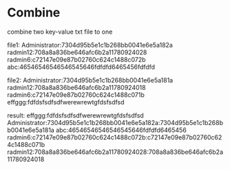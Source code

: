 
# Combine
combine two key-value txt file to one 


file1:
Administrator:7304d95b5e1c1b268bb0041e6e5a182a
radmin12:708a8a836be646afc6b2a11780924028
radmin6:c72147e09e87b02760c624c1488c072b
abc:46546546546546545646fdfdfd6465456fdfdfd

file2:
Administrator:7304d95b5e1c1b268bb0041e6e5a181a
radmin12:708a8a836be646afc6b2a11780924018
radmin6:c72147e09e87b02760c624c1488c071b
effggg:fdfdsfsdfsdfwerewrewtgfdsfsdfsd

result:
effggg:fdfdsfsdfsdfwerewrewtgfdsfsdfsd
Administrator:7304d95b5e1c1b268bb0041e6e5a182a:7304d95b5e1c1b268bb0041e6e5a181a
abc:46546546546546545646fdfdfd6465456
radmin6:c72147e09e87b02760c624c1488c072b:c72147e09e87b02760c624c1488c071b
radmin12:708a8a836be646afc6b2a11780924028:708a8a836be646afc6b2a11780924018

